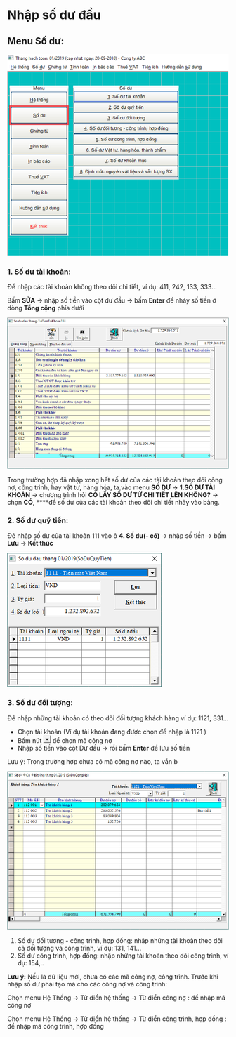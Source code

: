 # Nhập số dư đầu

## Menu **Số dư**:

![](../.gitbook/assets/h14.png)

### 1. Số dư tài khoản: 

Để nhập các tài khoản không theo dõi chi tiết, ví dụ: 411, 242, 133, 333...

Bấm **SỬA** -&gt; nhập số tiền vào cột dư đầu  -&gt; bấm **Enter** để nhảy số tiền ở dòng **Tổng cộng** phía dưới

![](../.gitbook/assets/h15.PNG)

Trong trường hợp đã nhập xong hết số dư của các tài khoản theo dõi công nợ, công trình, hay vật tư, hàng hóa, ta vào menu **SỐ DƯ** -&gt; **1.SỐ DƯ TÀI KHOẢN** -&gt; chương trình hỏi **CÓ LẤY SỐ DƯ TỪ CHI TIẾT LÊN KHÔNG?** -&gt; chọn **CÓ**, ****để số dư của các tài khoản theo dõi chi tiết nhảy vào bảng.

### 2. Số dư quỹ tiền: 

Đê nhập số dư của tài khoản 111 vào ô **4. Số dư\(- có\)** -&gt; nhập số tiền -&gt; bấm **Lưu** -&gt; **Kết thúc**

![](../.gitbook/assets/h16.PNG)

### 3. Số dư đối tượng:

 Để nhập những tài khoản có theo dõi đối tượng khách hàng ví dụ: 1121, 331... 

* Chọn tài khoản \(Ví dụ tài khoản đang được chọn để nhập là 1121 \)
* Bấm nút ![](../.gitbook/assets/h12.png) để chọn mã công nợ
* Nhập số tiền vào cột Dư đầu -&gt; rồi bấm **Enter** để lưu số tiền

Lưu ý: Trong trường hợp chưa có mã công nợ nào, ta vẫn b

![](../.gitbook/assets/h17.PNG)

1. Số dư đối tương - công trình, hợp đồng: nhập những tài khoản theo dõi cả đối tượng và công trình, ví dụ: 131, 141...
2. Số dư công trình, hợp đồng: nhập những tài khoản theo dõi công trình, ví dụ: 154,..

**Lưu ý:** Nếu là dữ liệu mới, chưa có các mã công nợ, công trình. Trước khi nhập số dư phải tạo mã cho các công nợ và công trình:

Chọn menu Hệ Thống -&gt; Từ điển hệ thống -&gt; Từ điển công nợ : để nhập mã công nợ

Chọn menu Hệ Thống -&gt; Từ điển hệ thống -&gt; Từ điển công trình, hợp đồng : để nhập mã công trình, hợp đồng



